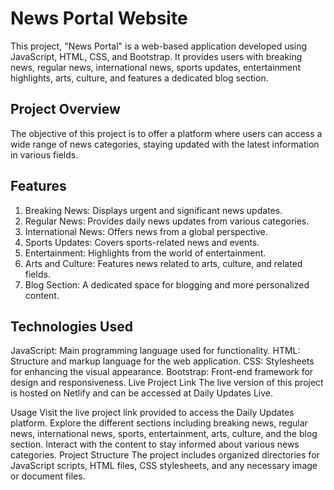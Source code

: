 # News Portal Website
This project, "News Portal" is a web-based application developed using JavaScript, HTML, CSS, and Bootstrap. It provides users with breaking news, regular news, international news, sports updates, entertainment highlights, arts, culture, and features a dedicated blog section.

## Project Overview
The objective of this project is to offer a platform where users can access a wide range of news categories, staying updated with the latest information in various fields.

## Features
1. Breaking News: Displays urgent and significant news updates.
2. Regular News: Provides daily news updates from various categories.
3. International News: Offers news from a global perspective.
4. Sports Updates: Covers sports-related news and events.
5. Entertainment: Highlights from the world of entertainment.
6. Arts and Culture: Features news related to arts, culture, and related fields.
7. Blog Section: A dedicated space for blogging and more personalized content.
   
## Technologies Used
JavaScript: Main programming language used for functionality.
HTML: Structure and markup language for the web application.
CSS: Stylesheets for enhancing the visual appearance.
Bootstrap: Front-end framework for design and responsiveness.
Live Project Link
The live version of this project is hosted on Netlify and can be accessed at Daily Updates Live.

Usage
Visit the live project link provided to access the Daily Updates platform.
Explore the different sections including breaking news, regular news, international news, sports, entertainment, arts, culture, and the blog section.
Interact with the content to stay informed about various news categories.
Project Structure
The project includes organized directories for JavaScript scripts, HTML files, CSS stylesheets, and any necessary image or document files.
